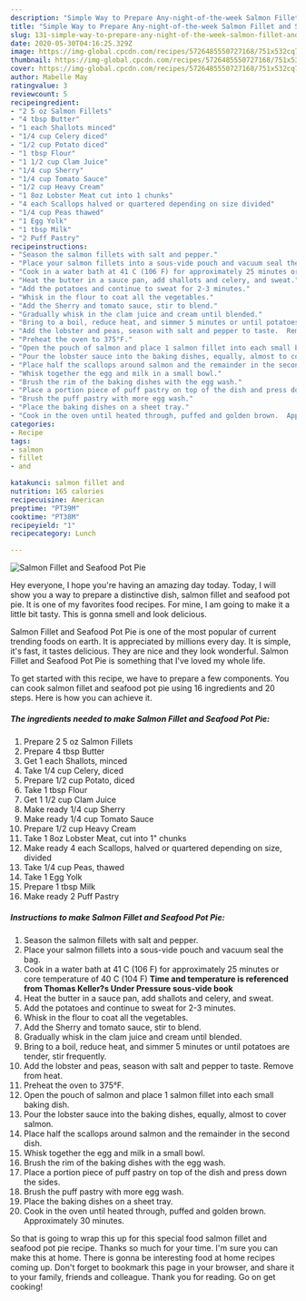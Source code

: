 ```yaml
---
description: "Simple Way to Prepare Any-night-of-the-week Salmon Fillet and Seafood Pot Pie"
title: "Simple Way to Prepare Any-night-of-the-week Salmon Fillet and Seafood Pot Pie"
slug: 131-simple-way-to-prepare-any-night-of-the-week-salmon-fillet-and-seafood-pot-pie
date: 2020-05-30T04:16:25.329Z
image: https://img-global.cpcdn.com/recipes/5726485550727168/751x532cq70/salmon-fillet-and-seafood-pot-pie-recipe-main-photo.jpg
thumbnail: https://img-global.cpcdn.com/recipes/5726485550727168/751x532cq70/salmon-fillet-and-seafood-pot-pie-recipe-main-photo.jpg
cover: https://img-global.cpcdn.com/recipes/5726485550727168/751x532cq70/salmon-fillet-and-seafood-pot-pie-recipe-main-photo.jpg
author: Mabelle May
ratingvalue: 3
reviewcount: 5
recipeingredient:
- "2 5 oz Salmon Fillets"
- "4 tbsp Butter"
- "1 each Shallots minced"
- "1/4 cup Celery diced"
- "1/2 cup Potato diced"
- "1 tbsp Flour"
- "1 1/2 cup Clam Juice"
- "1/4 cup Sherry"
- "1/4 cup Tomato Sauce"
- "1/2 cup Heavy Cream"
- "1 8oz Lobster Meat cut into 1 chunks"
- "4 each Scallops halved or quartered depending on size divided"
- "1/4 cup Peas thawed"
- "1 Egg Yolk"
- "1 tbsp Milk"
- "2 Puff Pastry"
recipeinstructions:
- "Season the salmon fillets with salt and pepper."
- "Place your salmon fillets into a sous-vide pouch and vacuum seal the bag."
- "Cook in a water bath at 41 C (106 F) for approximately 25 minutes or core temperature of 40 C (104 F)  **Time and temperature is referenced from Thomas Keller?s Under Pressure sous-vide book**"
- "Heat the butter in a sauce pan, add shallots and celery, and sweat."
- "Add the potatoes and continue to sweat for 2-3 minutes."
- "Whisk in the flour to coat all the vegetables."
- "Add the Sherry and tomato sauce, stir to blend."
- "Gradually whisk in the clam juice and cream until blended."
- "Bring to a boil, reduce heat, and simmer 5 minutes or until potatoes are tender, stir frequently."
- "Add the lobster and peas, season with salt and pepper to taste.  Remove from heat."
- "Preheat the oven to 375°F."
- "Open the pouch of salmon and place 1 salmon fillet into each small baking dish."
- "Pour the lobster sauce into the baking dishes, equally, almost to cover salmon."
- "Place half the scallops around salmon and the remainder in the second dish."
- "Whisk together the egg and milk in a small bowl."
- "Brush the rim of the baking dishes with the egg wash."
- "Place a portion piece of puff pastry on top of the dish and press down the sides."
- "Brush the puff pastry with more egg wash."
- "Place the baking dishes on a sheet tray."
- "Cook in the oven until heated through, puffed and golden brown.  Approximately 30 minutes."
categories:
- Recipe
tags:
- salmon
- fillet
- and

katakunci: salmon fillet and 
nutrition: 165 calories
recipecuisine: American
preptime: "PT39M"
cooktime: "PT38M"
recipeyield: "1"
recipecategory: Lunch

---
```



![Salmon Fillet and Seafood Pot Pie](https://img-global.cpcdn.com/recipes/5726485550727168/751x532cq70/salmon-fillet-and-seafood-pot-pie-recipe-main-photo.jpg)

Hey everyone, I hope you're having an amazing day today. Today, I will show you a way to prepare a distinctive dish, salmon fillet and seafood pot pie. It is one of my favorites food recipes. For mine, I am going to make it a little bit tasty. This is gonna smell and look delicious.

Salmon Fillet and Seafood Pot Pie is one of the most popular of current trending foods on earth. It is appreciated by millions every day. It is simple, it's fast, it tastes delicious. They are nice and they look wonderful. Salmon Fillet and Seafood Pot Pie is something that I've loved my whole life.




To get started with this recipe, we have to prepare a few components. You can cook salmon fillet and seafood pot pie using 16 ingredients and 20 steps. Here is how you can achieve it.

<!--inarticleads1-->

##### The ingredients needed to make Salmon Fillet and Seafood Pot Pie:

1. Prepare 2 5 oz Salmon Fillets
1. Prepare 4 tbsp Butter
1. Get 1 each Shallots, minced
1. Take 1/4 cup Celery, diced
1. Prepare 1/2 cup Potato, diced
1. Take 1 tbsp Flour
1. Get 1 1/2 cup Clam Juice
1. Make ready 1/4 cup Sherry
1. Make ready 1/4 cup Tomato Sauce
1. Prepare 1/2 cup Heavy Cream
1. Take 1 8oz Lobster Meat, cut into 1&#34; chunks
1. Make ready 4 each Scallops, halved or quartered depending on size, divided
1. Take 1/4 cup Peas, thawed
1. Take 1 Egg Yolk
1. Prepare 1 tbsp Milk
1. Make ready 2 Puff Pastry




<!--inarticleads2-->

##### Instructions to make Salmon Fillet and Seafood Pot Pie:

1. Season the salmon fillets with salt and pepper.
1. Place your salmon fillets into a sous-vide pouch and vacuum seal the bag.
1. Cook in a water bath at 41 C (106 F) for approximately 25 minutes or core temperature of 40 C (104 F)  **Time and temperature is referenced from Thomas Keller?s Under Pressure sous-vide book**
1. Heat the butter in a sauce pan, add shallots and celery, and sweat.
1. Add the potatoes and continue to sweat for 2-3 minutes.
1. Whisk in the flour to coat all the vegetables.
1. Add the Sherry and tomato sauce, stir to blend.
1. Gradually whisk in the clam juice and cream until blended.
1. Bring to a boil, reduce heat, and simmer 5 minutes or until potatoes are tender, stir frequently.
1. Add the lobster and peas, season with salt and pepper to taste.  Remove from heat.
1. Preheat the oven to 375°F.
1. Open the pouch of salmon and place 1 salmon fillet into each small baking dish.
1. Pour the lobster sauce into the baking dishes, equally, almost to cover salmon.
1. Place half the scallops around salmon and the remainder in the second dish.
1. Whisk together the egg and milk in a small bowl.
1. Brush the rim of the baking dishes with the egg wash.
1. Place a portion piece of puff pastry on top of the dish and press down the sides.
1. Brush the puff pastry with more egg wash.
1. Place the baking dishes on a sheet tray.
1. Cook in the oven until heated through, puffed and golden brown.  Approximately 30 minutes.




So that is going to wrap this up for this special food salmon fillet and seafood pot pie recipe. Thanks so much for your time. I'm sure you can make this at home. There is gonna be interesting food at home recipes coming up. Don't forget to bookmark this page in your browser, and share it to your family, friends and colleague. Thank you for reading. Go on get cooking!
